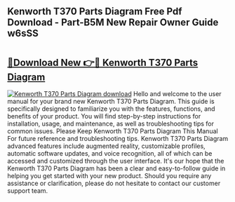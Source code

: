 ## Kenworth T370 Parts Diagram Free Pdf Download - Part-B5M New Repair Owner Guide w6sSS

# <h2><a href="http://dfouiwv.blite.top/?on=Kenworth+T370+Parts+Diagram">🔗Download New 👉🔴 Kenworth T370 Parts Diagram</a></h2>

[![Kenworth T370 Parts Diagram download](https://i.imgur.com/lujVjoI.png)](http://dfouiwv.blite.top/?on=Kenworth+T370+Parts+Diagram)
Hello and welcome to the user manual for your brand new Kenworth T370 Parts Diagram. This guide is specifically designed to familiarize you with the features, functions, and benefits of your product. You will find step-by-step instructions for installation, usage, and maintenance, as well as troubleshooting tips for common issues. Please Keep Kenworth T370 Parts Diagram This Manual For future reference and troubleshooting tips. Kenworth T370 Parts Diagram advanced features include augmented reality, customizable profiles, automatic software updates, and voice recognition, all of which can be accessed and customized through the user interface. It's our hope that the Kenworth T370 Parts Diagram has been a clear and easy-to-follow guide in helping you get started with your new product. Should you require any assistance or clarification, please do not hesitate to contact our customer support team.
